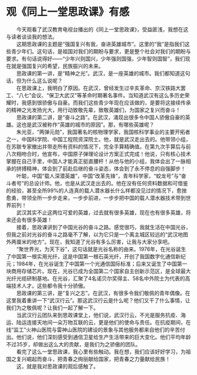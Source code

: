 # 观《同上一堂思政课》有感
&emsp;&emsp;今天观看了武汉教育电视台播出的《同上一堂思政课》，受益匪浅，我想在这与读者谈谈我的想法。<br>
&emsp;&emsp;这期思政课的主题是“强国复兴有我，奋进英雄城市”。这里的“我”是指我们这些青少年们。这句话，是祖国对我们的期盼与要求，更是整个社会对我们的期盼与要求。有句话说得好——“少年兴则国兴，少年强则国强，少年智则国智”，我们现在就是强国复兴的希望，民族振兴的未来。  
&emsp;&emsp;思政课的第一讲，是“精神之光”。武汉，是一座英雄的城市。我们都知道这句话，但为什么这么说呢？  
&emsp;&emsp;在思政课上，我明白了原因。在武汉，曾经发生过辛亥革命、京汉铁路大罢工、“八七”会议、“保卫大武汉”等革命时期著名事件。当知道武汉有这么多历史荣耀时，我感到很骄傲与自豪。而我们这些青少年现在应该做的，是要将这接续传承的精神之光发扬光大，用行动致敬先辈，致敬英雄们，为国家之复兴而奋斗！  
&emsp;&emsp;思政课的第二讲，是“奋斗之路”。在武汉，涌现出很多令中国人骄傲自豪的英雄。这也是武汉被称作“英雄的城市的原因”。那，有哪些英雄呢？  
&emsp;&emsp;朱光亚，“两弹元勋”，我国著名的核物理学家，我国核科学事业的主要开拓者之一，中国科学院、中国工程院资深院士。他，就是武汉走出去的。他带领小组，在苏联专家撤出并带走所有资料的情况下，完全手算精确值。在第九次手算后与前八次相吻合时，他宣布，中国原子弹理论设计方案正式完成！他说，只有核心技术掌握在自己手里，中国人才能真正挺直腰杆！从他与他的小组，我体会出了一脉相承的拼搏精神，体会到了前赴后继的奋斗姿态，体会到了永不停息的自强脚步！  
&emsp;&emsp;叶聪，中国“载人深潜英雄”，中国“改革先锋”，青年科学家，“蛟龙号”与“奋斗者号”的总设计师。他，也是从武汉走出去的。他在没有任何资料数据和可借鉴的经验，甚至全所99%的人连真的载人潜水器长什么样都没见过的情况下，愈挫愈勇，带领全所一步步走来，一步步前进，一步步把中国的载人潜水器技术带到世界前列！  
&emsp;&emsp;武汉其实不止这两位可爱的英雄，过去就有很多英雄，现在也有很多英雄，将来还会有很多英雄！  
&emsp;&emsp;接着，思政课讲到了中国光谷的奋斗之路。感觉很巧，我就生活在中国光谷，但我之前对光谷的奋斗之路毫不了解，以为它只是一个离主城区较远的“武汉地图外两厘米的地方”。现在，我知道了光谷有多么厉害，让我与大家分享吧。  
&emsp;&emsp;“聚世界光，为天下谷”，这句话就是光谷名称的由来。1976年，在光谷诞生了中国第一根实用光纤，这是中国第一根石英光纤，开创了我国数字化通信新纪元；1984年，在光谷诞生了中国第一个光通信国际标准；后来又诞生了中国第一块商用存储芯片。现在，光谷已成为全国第二个国家自主创新示范区，是全球最大光纤光缆研制基地。在光谷，汇聚了4名诺贝尔奖得主、58名中外院士为代表的高端技术人才。这些都令我十分骄傲。  
&emsp;&emsp;思政课的第三讲，是“复兴之志”。在武汉，有很多令我们敬佩的青年偶像。在这里我着重讲一下“武汉行云”。那这武汉行云是什么呢？他们又干了什么事情，让我们为之敬佩呢？让我们一起了解一下。  
&emsp;&emsp;当武汉行云团队来到思政课堂上，他们说，武汉行云，不光是服务抗疫、海运、陆运连接天地间一朵万物互联的云，更是他们的使命与责任。在抗疫期间，在线“监工”火神山医院与雷神山医院的建设的景象与其他服务都来自他们的辛苦付出。他们说，他们深刻感受到通信卫星给生产生活带来的巨大变化。他们平均年龄不过35岁，却做出这么大的贡献，是我们为之骄傲的团队。  
&emsp;&emsp;看完了这么一堂思政课，我心里有些触动。我在想，我们应该好好学习，为祖国之复兴崛起而奋斗，把青春之绚丽献给国家，把青春之力量献给民族！  
&emsp;&emsp;这，就是我对思政课的观后感触了。
